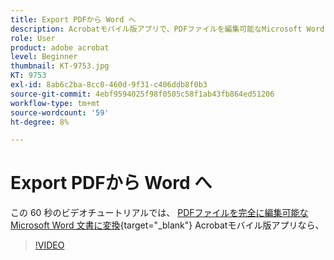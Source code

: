 ```yaml
---
title: Export PDFから Word へ
description: Acrobatモバイル版アプリで、PDFファイルを編集可能なMicrosoft Word 文書に変換できます
role: User
product: adobe acrobat
level: Beginner
thumbnail: KT-9753.jpg
KT: 9753
exl-id: 8ab6c2ba-8cc0-460d-9f31-c406ddb8f0b3
source-git-commit: 4ebf9594025f98f0505c58f1ab43fb864ed51206
workflow-type: tm+mt
source-wordcount: '59'
ht-degree: 8%

---
```


# Export PDFから Word へ

この 60 秒のビデオチュートリアルでは、 [PDFファイルを完全に編集可能なMicrosoft Word 文書に変換](https://www.adobe.com/jp/acrobat/online/pdf-to-word.html){target="_blank"} Acrobatモバイル版アプリなら、

>[!VIDEO](https://video.tv.adobe.com/v/340214?quality=12&learn=on&hidetitle=true)
